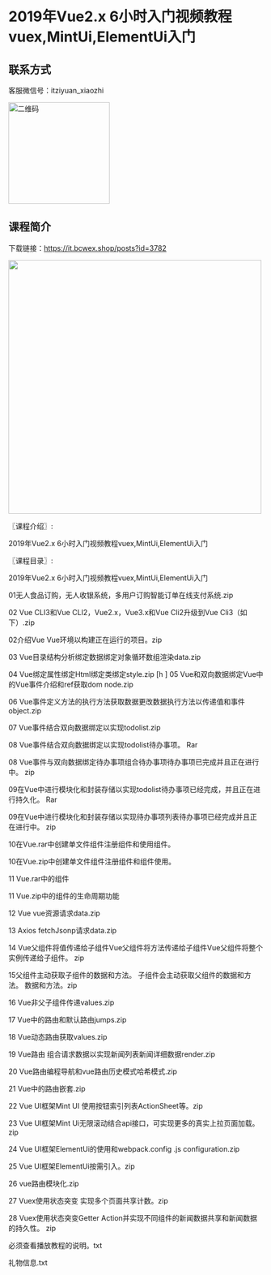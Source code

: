 # 2019年Vue2.x 6小时入门视频教程vuex,MintUi,ElementUi入门

## 联系方式

客服微信号：itziyuan_xiaozhi

<img src="https://ziyuanyun.oss-cn-guangzhou.aliyuncs.com/common/20240614073449/666b82192834a.jpg" width="200" height="200" alt="二维码">

## 课程简介

下载链接：https://it.bcwex.shop/posts?id=3782

<img src="https://ziyuanyun.oss-cn-guangzhou.aliyuncs.com/yun/20240515185331/6644942bcd0a8.jpg" width="500" alt="">

  〖课程介绍〗:

 2019年Vue2.x 6小时入门视频教程vuex,MintUi,ElementUi入门

 〖课程目录〗:

 2019年Vue2.x 6小时入门视频教程vuex,MintUi,ElementUi入门



 01无人食品订购，无人收银系统，多用户订购智能订单在线支付系统.zip

 02 Vue CLI3和Vue CLI2，Vue2.x，Vue3.x和Vue Cli2升级到Vue Cli3（如下）.zip

 02介绍Vue Vue环境以构建正在运行的项目。zip

 03 Vue目录结构分析绑定数据绑定对象循环数组渲染data.zip

 04 Vue绑定属性绑定Html绑定类绑定style.zip [h ] 05 Vue和双向数据绑定Vue中的Vue事件介绍和ref获取dom node.zip

 06 Vue事件定义方法的执行方法获取数据更改数据执行方法以传递值和事件object.zip

 07 Vue事件结合双向数据绑定以实现todolist.zip

 08 Vue事件结合双向数据绑定以实现todolist待办事项。 Rar

 08 Vue事件与双向数据绑定待办事项组合待办事项待办事项已完成并且正在进行中。 zip

 09在Vue中进行模块化和封装存储以实现todolist待办事项已经完成，并且正在进行持久化。 Rar

 09在Vue中进行模块化和封装存储以实现待办事项列表待办事项已经完成并且正在进行中。 zip

 10在Vue.rar中创建单文件组件注册组件和使用组件。

 10在Vue.zip中创建单文件组件注册组件和组件使用。

 11 Vue.rar中的组件

 11 Vue.zip中的组件的生命周期功能

 12 Vue vue资源请求data.zip

 13 Axios fetchJsonp请求data.zip

 14 Vue父组件将值传递给子组件Vue父组件将方法传递给子组件Vue父组件将整个实例传递给子组件。 zip

 15父组件主动获取子组件的数据和方法。 子组件会主动获取父组件的数据和方法。 数据和方法。zip

 16 Vue非父子组件传递values.zip

 17 Vue中的路由和默认路由jumps.zip

 18 Vue动态路由获取values.zip

 19 Vue路由 组合请求数据以实现新闻列表新闻详细数据render.zip

 20 Vue路由编程导航和vue路由历史模式哈希模式.zip

 21 Vue中的路由嵌套.zip

 22 Vue UI框架Mint UI 使用按钮索引列表ActionSheet等。zip

 23 Vue UI框架Mint Ui无限滚动结合api接口，可实现更多的真实上拉页面加载。 zip

 24 Vue UI框架ElementUi的使用和webpack.config .js configuration.zip

 25 Vue UI框架ElementUi按需引入。zip

 26 vue路由模块化.zip

 27 Vuex使用状态突变 实现多个页面共享计数。zip

 28 Vuex使用状态突变Getter Action并实现不同组件的新闻数据共享和新闻数据的持久性。 zip

 必须查看播放教程的说明。txt

 礼物信息.txt

  